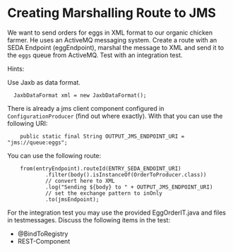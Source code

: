 Creating Marshalling Route to JMS
=================================

We want to send orders for eggs in XML format to our organic chicken farmer. He uses an ActiveMQ messaging system.
Create a route with an SEDA Endpoint (eggEndpoint), marshal the message to XML and send it to the `eggs` queue from ActiveMQ.
Test with an integration test.

Hints:

Use Jaxb as data format.
```
  JaxbDataFormat xml = new JaxbDataFormat();

```
There is already a jms client component configured in `ConfigurationProducer` (find out where exactly).
With that you can use the following URI:
```
    public static final String OUTPUT_JMS_ENDPOINT_URI = "jms://queue:eggs";
```

You can use the following route:
```
    from(entryEndpoint).routeId(ENTRY_SEDA_ENDOINT_URI)
            .filter(body().isInstanceOf(OrderToProducer.class))
            // convert here to XML
            .log("Sending ${body} to " + OUTPUT_JMS_ENDPOINT_URI)
            // set the exchange pattern to inOnly
            .to(jmsEndpoint);
```

For the integration test you may use the provided EggOrderIT.java and files in testmessages.
Discuss the following items in the test:

   * @BindToRegistry
   * REST-Component
